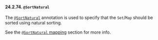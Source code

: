 #### 24.2.74. `@SortNatural`

<div class="paragraph">

The [`@SortNatural`](https://docs.jboss.org/hibernate/orm/5.2/javadocs/org/hibernate/annotations/SortNatural.html) annotation is used to specify that the `Set`/`Map` should be sorted using natural sorting.

</div>
<div class="paragraph">

See the [`@SortNatural` mapping](#collections-bidirectional-sorted-set-example) section for more info.

</div>
</div>
<div class="sect3">

>